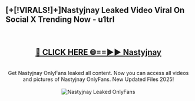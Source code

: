 <h2>[+[!VIRALS!]+]Nastyjnay Leaked Video Viral On Social X Trending Now - u1trl</h2>
<br>
<div align="center">
<h2><a href="https://libra.edu.pl?Nastyjnay" rel="nofollow">🔴 CLICK HERE 🌐==►► Nastyjnay</a></h2>
<br>
Get Nastyjnay OnlyFans leaked all content. Now you can access all videos and pictures of Nastyjnay OnlyFans. New Updated Files 2025!
<br>
<br>
<a href="https://libra.edu.pl?Nastyjnay" rel="nofollow" data-target="animated-image.originalLink"><img src="https://i.ibb.co.com/WyWwxjT/player-gif2.gif" alt="Nastyjnay Leaked OnlyFans" style="max-width: 100%; display: inline-block;" data-target="animated-image.originalImage"></a>
</div>
<br>